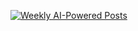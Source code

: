[![Weekly AI-Powered Posts](https://github.com/ravgeetdhillon/ai-powered-linkedin-posts/actions/workflows/weekly-ai-posts.yml/badge.svg)](https://github.com/ravgeetdhillon/ai-powered-linkedin-posts/actions/workflows/weekly-ai-posts.yml)
